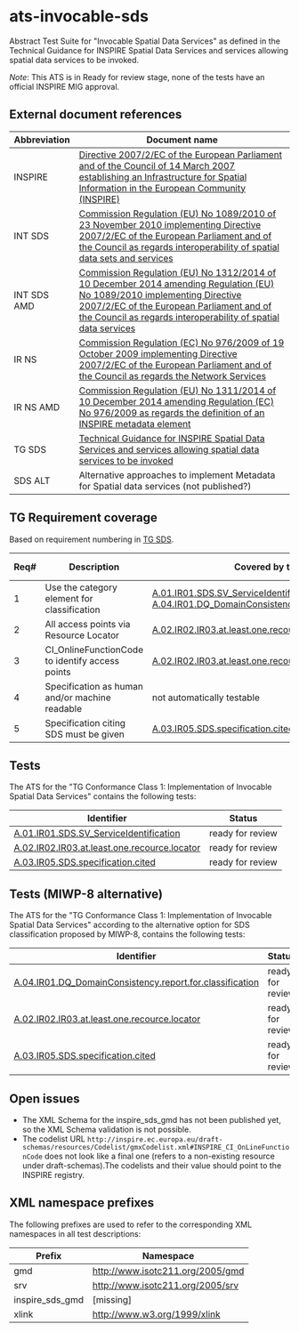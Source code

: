 ats-invocable-sds
===========================

Abstract Test Suite for "Invocable Spatial Data Services"
as defined in the Technical Guidance for INSPIRE Spatial Data Services and services allowing spatial data services to be invoked.

*Note*: This ATS is in Ready for review stage, none of the tests have an official INSPIRE MIG approval.

## External document references

| Abbreviation | Document name                       |
| ------------ | ----------------------------------- |
| INSPIRE <a name="ref_INSPIRE"></a> | [Directive 2007/2/EC of the European Parliament and of the Council of 14 March 2007 establishing an Infrastructure for Spatial Information in the European Community (INSPIRE)](http://eur-lex.europa.eu/legal-content/EN/TXT/PDF/?uri=CELEX:32007L0002&from=EN)
| INT SDS <a name="ref_INT_SDS"></a> | [Commission Regulation (EU) No 1089/2010 of 23 November 2010 implementing Directive 2007/2/EC of the European Parliament and of the Council as regards interoperability of spatial data sets and services](http://eur-lex.europa.eu/legal-content/EN/TXT/PDF/?uri=OJ:L:2010:323:FULL&from=EN)
| INT SDS AMD <a name="ref_INT_SDS_AMD"></a> | [Commission Regulation (EU) No 1312/2014 of 10 December 2014 amending Regulation (EU) No 1089/2010 implementing Directive 2007/2/EC of the European Parliament and of the Council as regards interoperability of spatial data services](http://eur-lex.europa.eu/legal-content/EN/TXT/PDF/?uri=CELEX:32014R1312&from=EN)
| IR NS <a name="ref_IR_NS"></a>   | [Commission Regulation (EC) No 976/2009 of 19 October 2009 implementing Directive 2007/2/EC of the European Parliament and of the Council as regards the Network Services](http://eur-lex.europa.eu/legal-content/EN/TXT/PDF/?uri=CELEX:32009R0976&from=EN)
| IR NS AMD <a name="ref_IR_NS_AMD"></a> | [Commission Regulation (EU) No 1311/2014 of 10 December 2014 amending Regulation (EC) No 976/2009 as regards the definition of an INSPIRE metadata element](http://eur-lex.europa.eu/legal-content/EN/TXT/PDF/?uri=CELEX:32014R1311&from=EN)
| TG SDS <a name="ref_TG_SDS"></a> | [Technical Guidance for INSPIRE Spatial Data Services and services allowing spatial data services to be invoked](http://inspire.jrc.ec.europa.eu/documents/Spatial_Data_Services/TG_for_INSPIRE_SDS_3_1.pdf)
| SDS ALT <a name="ref_sds_alt"></a> | Alternative approaches to implement Metadata for Spatial data services (not published?)

## TG Requirement coverage

Based on requirement numbering in [TG SDS](#ref_TG_SDS).

| Req#   | Description                          | Covered by test(s)                 | IR reference(s)                  |
| ------ | ------------------------------------ | ---------------------------------- | -------------------------------- |
| 1      | Use the category element for classification | [A.01.IR01.SDS.SV_ServiceIdentification](A.01.IR01.SDS.SV_ServiceIdentification.md) OR [A.04.IR01.DQ_DomainConsistency.report.for.classification](A.04.IR01.DQ_DomainConsistency.report.for.classification.md)| |
| 2      | All access points via Resource Locator | [A.02.IR02.IR03.at.least.one.recource.locator](A.02.IR02.at.least.one.recource.locator.md) | |
| 3      | CI_OnlineFunctionCode to identify access points | [A.02.IR02.IR03.at.least.one.recource.locator](A.02.IR02.at.least.one.recource.locator.md)| |
| 4      | Specification as human and/or machine readable | not automatically testable | |
| 5      | Specification citing SDS must be given | [A.03.IR05.SDS.specification.cited](A.03.IR05.SDS.specification.cited.md) | |


## Tests

The ATS for the "TG Conformance Class 1: Implementation of Invocable Spatial Data Services" contains the following tests:

| Identifier                                                        | Status   |
| ----------------------------------------------------------------- | -------- |
| [A.01.IR01.SDS.SV_ServiceIdentification](A.01.IR01.SDS.SV_ServiceIdentification.md) | ready for review |
| [A.02.IR02.IR03.at.least.one.recource.locator](A.02.IR02.at.least.one.recource.locator.md) | ready for review |
| [A.03.IR05.SDS.specification.cited](A.03.IR05.SDS.specification.cited.md) | ready for review |

## Tests (MIWP-8 alternative)

The ATS for the "TG Conformance Class 1: Implementation of Invocable Spatial Data Services" according to the
alternative option for SDS classification proposed by MIWP-8, contains the following tests:

| Identifier                                                        | Status   |
| ----------------------------------------------------------------- | -------- |
| [A.04.IR01.DQ_DomainConsistency.report.for.classification](A.04.IR01.DQ_DomainConsistency.report.for.classification.md) | ready for review |
| [A.02.IR02.IR03.at.least.one.recource.locator](A.02.IR02.at.least.one.recource.locator.md) | ready for review |
| [A.03.IR05.SDS.specification.cited](A.03.IR05.SDS.specification.cited.md) | ready for review |

## Open issues

* The XML Schema for the inspire_sds_gmd has not been published yet, so the XML Schema validation is not possible.
* The codelist URL ```http://inspire.ec.europa.eu/draft-schemas/resources/Codelist/gmxCodelist.xml#INSPIRE_CI_OnLineFunctionCode``` does not look like a final one (refers to a non-existing resource under draft-schemas).The codelists and their value should point to the INSPIRE registry.

## XML namespace prefixes <a name="namespaces"></a>

The following prefixes are used to refer to the corresponding XML namespaces in all test descriptions:

Prefix         | Namespace
-------------- | -------------------------------------------------
gmd | http://www.isotc211.org/2005/gmd
srv | http://www.isotc211.org/2005/srv
inspire\_sds_gmd | [missing]
xlink          | http://www.w3.org/1999/xlink
